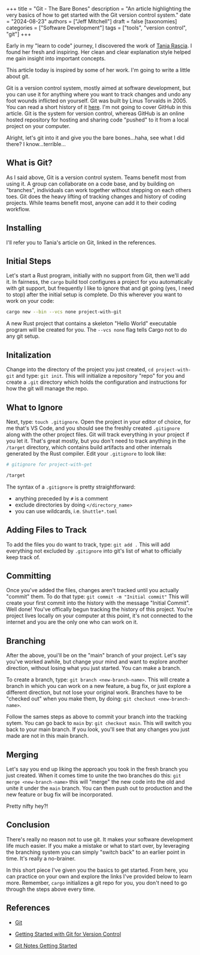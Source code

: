 +++
title = "Git - The Bare Bones"
description = "An article highlighting the very basics of how to get started with the Git version control system."
date = "2024-08-23"
authors = ["Jeff Mitchell"]
draft = false
[taxonomies]
categories = ["Software Development"]
tags = ["tools", "version control", "git"]
+++

Early in my "learn to code" journey, I discovered the work of [Tania Rascia](https://www.taniarascia.com). I found her fresh and inspiring. Her clean and clear explanation style helped me gain insight into important concepts.

This article today is inspired by some of her work. I'm going to write a little about git.

Git is a version control system, mostly aimed at software development, but you can use it for anything where you want to track changes and undo any foot wounds inflicted on yourself. Git was built by Linus Torvalds in 2005. You can read a short history of it [here](https://git-scm.com/book/en/v2/Getting-Started-A-Short-History-of-Git). I'm not going to cover GitHub in this article. Git is the system for version control, whereas GitHub is an online hosted repository for hosting and sharing code "pushed" to it from a local project on your computer.

Alright, let's git into it and give you the bare bones...haha, see what I did there? I know...terrible...

## What is Git?

As I said above, Git is a version control system. Teams benefit most from using it. A group can collaborate on a code base, and by building on "branches", individuals can work together without stepping on each others toes. Git does the heavy lifting of tracking changes and history of coding projects. While teams benefit most, anyone can add it to their coding workflow.

## Installing

I'll refer you to Tania's article on Git, linked in the references.

## Initial Steps

Let's start a Rust program, initially with no support from Git, then we'll add it. In fairness, the `cargo` build tool configures a project for you automatically with git support, but frequently I like to ignore that and git going (yes, I need to stop) after the initial setup is complete. Do this wherever you want to work on your code:

```bash
cargo new --bin --vcs none project-with-git
```

A new Rust project that contains a skeleton "Hello World" executable program will be created for you. The `--vcs none` flag tells Cargo not to do any git setup.

## Initalization

Change into the directory of the project you just created, `cd project-with-git` and type: `git init`. This will initialize a repository "repo" for you and create a `.git` directory which holds the configuration and instructions for how the git will manage the repo.

## What to Ignore

Next, type: `touch .gitignore`. Open the project in your editor of choice, for me that's VS Code, and you should see the freshly created `.gitignore` along with the other project files. Git will track everything in your project if you let it. That's great mostly, but you don't need to track anything in the `/target` directory, which contains build artifacts and other internals generated by the Rust compiler. Edit your `.gitignore` to look like:

```bash
# gitignore for project-with-get

/target
```

The syntax of a `.gitignore` is pretty straightforward:

- anything preceded by `#` is a comment
- exclude directories by doing `</directory_name>`
- you can use wildcards, i.e. `Shuttle*.toml`

## Adding Files to Track

To add the files you do want to track, type: `git add .` This will add everything not excluded by `.gitignore` into git's list of what to officially keep track of.

## Committing

Once you've added the files, changes aren't tracked until you actually "commit" them. To do that type: `git commit -m "Initial commit"` This will create your first commit into the history with the message "Initial Commit". Well done! You've offically begun tracking the history of this project. You're project lives locally on your computer at this point, it's not connected to the internet and you are the only one who can work on it.

## Branching

After the above, youi'll be on the "main" branch of your project. Let's say you've worked awhile, but change your mind and want to explore another direction, without losing what you just started. You can make a branch.

To create a branch, type: `git branch <new-branch-name>`. This will create a branch in which you can work on a new feature, a bug fix, or just explore a different direction, but not lose your original work. Branches have to be "checked out" when you make them, by doing: `git checkout <new-branch-name>`.

Follow the sames steps as above to commit your branch into the tracking sytem. You can go back to `main` by: `git checkout main`. This will switch you back to your main branch. If you look, you'll see that any changes you just made are not in this main branch.

## Merging

Let's say you end up liking the approach you took in the fresh branch you just created. When it comes time to unite the two branches do this: `git merge <new-branch-name>` this will "merge" the new code into the old and unite it under the `main` branch. You can then push out to production and the new feature or bug fix will be incorporated.

Pretty nifty hey?!

## Conclusion

There's really no reason not to use git. It makes your software development life much easier. If you make a mistake or what to start over, by leveraging the branching system you can simply "switch back" to an earlier point in time. It's really a no-brainer.

In this short piece I've given you the basics to get started. From here, you can practice on your own and explore the links I've provided below to learn more. Remember, `cargo` initializes a git repo for you, you don't need to go through the steps above every time.

## References

- [Git](https://git-scm.com/)

- [Getting Started with Git for Version Control](https://www.taniarascia.com/getting-started-with-git/)

- [Git Notes Getting Started](https://github.com/firemodels/fds/wiki/Git-Notes-Getting-Started)
